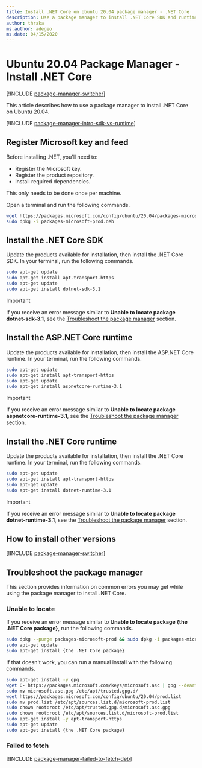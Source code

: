 ```yaml
---
title: Install .NET Core on Ubuntu 20.04 package manager - .NET Core
description: Use a package manager to install .NET Core SDK and runtime on Ubuntu 20.04.
author: thraka
ms.author: adegeo
ms.date: 04/15/2020
---
```


# Ubuntu 20.04 Package Manager - Install .NET Core

[!INCLUDE [package-manager-switcher](./includes/package-manager-switcher.md)]

This article describes how to use a package manager to install .NET Core on Ubuntu 20.04.

[!INCLUDE [package-manager-intro-sdk-vs-runtime](includes/package-manager-intro-sdk-vs-runtime.md)]

## Register Microsoft key and feed

Before installing .NET, you'll need to:

- Register the Microsoft key.
- Register the product repository.
- Install required dependencies.

This only needs to be done once per machine.

Open a terminal and run the following commands.

```bash
wget https://packages.microsoft.com/config/ubuntu/20.04/packages-microsoft-prod.deb -O packages-microsoft-prod.deb
sudo dpkg -i packages-microsoft-prod.deb
```

## Install the .NET Core SDK

Update the products available for installation, then install the .NET Core SDK. In your terminal, run the following commands.

```bash
sudo apt-get update
sudo apt-get install apt-transport-https
sudo apt-get update
sudo apt-get install dotnet-sdk-3.1
```

> [!IMPORTANT]
> If you receive an error message similar to **Unable to locate package dotnet-sdk-3.1**, see the [Troubleshoot the package manager](#troubleshoot-the-package-manager) section.

## Install the ASP.NET Core runtime

Update the products available for installation, then install the ASP.NET Core runtime. In your terminal, run the following commands.

```bash
sudo apt-get update
sudo apt-get install apt-transport-https
sudo apt-get update
sudo apt-get install aspnetcore-runtime-3.1
```

> [!IMPORTANT]
> If you receive an error message similar to **Unable to locate package aspnetcore-runtime-3.1**, see the [Troubleshoot the package manager](#troubleshoot-the-package-manager) section.

## Install the .NET Core runtime

Update the products available for installation, then install the .NET Core runtime. In your terminal, run the following commands.

```bash
sudo apt-get update
sudo apt-get install apt-transport-https
sudo apt-get update
sudo apt-get install dotnet-runtime-3.1
```

> [!IMPORTANT]
> If you receive an error message similar to **Unable to locate package dotnet-runtime-3.1**, see the [Troubleshoot the package manager](#troubleshoot-the-package-manager) section.

## How to install other versions

[!INCLUDE [package-manager-switcher](./includes/package-manager-heading-hack-pkgname.md)]

## Troubleshoot the package manager

This section provides information on common errors you may get while using the package manager to install .NET Core.

### Unable to locate

If you receive an error message similar to **Unable to locate package {the .NET Core package}**, run the following commands.

```bash
sudo dpkg --purge packages-microsoft-prod && sudo dpkg -i packages-microsoft-prod.deb
sudo apt-get update
sudo apt-get install {the .NET Core package}
```

If that doesn't work, you can run a manual install with the following commands.

```bash
sudo apt-get install -y gpg
wget O- https://packages.microsoft.com/keys/microsoft.asc | gpg --dearmor -o microsoft.asc.gpg
sudo mv microsoft.asc.gpg /etc/apt/trusted.gpg.d/
wget https://packages.microsoft.com/config/ubuntu/20.04/prod.list
sudo mv prod.list /etc/apt/sources.list.d/microsoft-prod.list
sudo chown root:root /etc/apt/trusted.gpg.d/microsoft.asc.gpg
sudo chown root:root /etc/apt/sources.list.d/microsoft-prod.list
sudo apt-get install -y apt-transport-https
sudo apt-get update
sudo apt-get install {the .NET Core package}
```

### Failed to fetch

[!INCLUDE [package-manager-failed-to-fetch-deb](includes/package-manager-failed-to-fetch-deb.md)]
